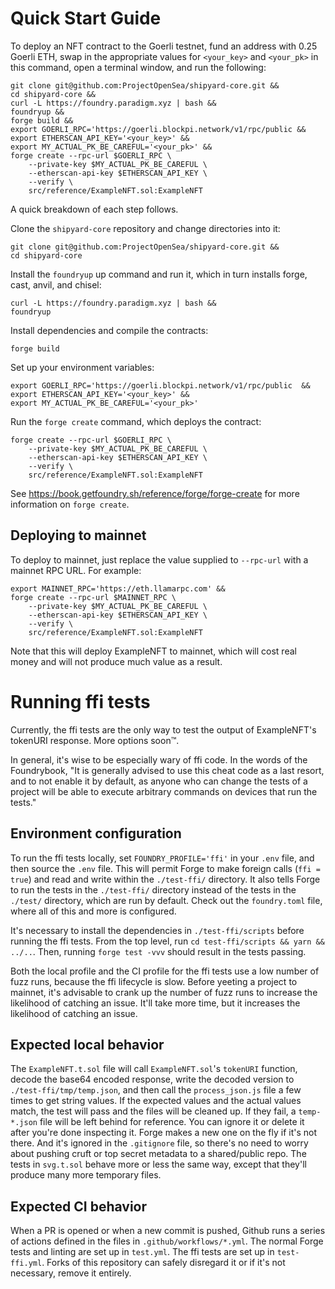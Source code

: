# Quick Start Guide

To deploy an NFT contract to the Goerli testnet, fund an address with 0.25 Goerli ETH, swap in the appropriate values for `<your_key>` and `<your_pk>` in this command, open a terminal window, and run the following:

```
git clone git@github.com:ProjectOpenSea/shipyard-core.git &&
cd shipyard-core &&
curl -L https://foundry.paradigm.xyz | bash &&
foundryup &&
forge build &&
export GOERLI_RPC='https://goerli.blockpi.network/v1/rpc/public &&
export ETHERSCAN_API_KEY='<your_key>' &&
export MY_ACTUAL_PK_BE_CAREFUL='<your_pk>' &&
forge create --rpc-url $GOERLI_RPC \
    --private-key $MY_ACTUAL_PK_BE_CAREFUL \
    --etherscan-api-key $ETHERSCAN_API_KEY \
    --verify \
    src/reference/ExampleNFT.sol:ExampleNFT
```

A quick breakdown of each step follows.

Clone the `shipyard-core` repository and change directories into it:

```
git clone git@github.com:ProjectOpenSea/shipyard-core.git &&
cd shipyard-core
```

Install the `foundryup` up command and run it, which in turn installs forge, cast, anvil, and chisel:

```
curl -L https://foundry.paradigm.xyz | bash &&
foundryup
```

Install dependencies and compile the contracts:

```
forge build
```

Set up your environment variables:

```
export GOERLI_RPC='https://goerli.blockpi.network/v1/rpc/public	 &&
export ETHERSCAN_API_KEY='<your_key>' &&
export MY_ACTUAL_PK_BE_CAREFUL='<your_pk>'
```

Run the `forge create` command, which deploys the contract:

```
forge create --rpc-url $GOERLI_RPC \
    --private-key $MY_ACTUAL_PK_BE_CAREFUL \
    --etherscan-api-key $ETHERSCAN_API_KEY \
    --verify \
    src/reference/ExampleNFT.sol:ExampleNFT
```

See https://book.getfoundry.sh/reference/forge/forge-create for more information on `forge create`.

## Deploying to mainnet

To deploy to mainnet, just replace the value supplied to `--rpc-url` with a mainnet RPC URL. For example:

```
export MAINNET_RPC='https://eth.llamarpc.com' &&
forge create --rpc-url $MAINNET_RPC \
    --private-key $MY_ACTUAL_PK_BE_CAREFUL \
    --etherscan-api-key $ETHERSCAN_API_KEY \
    --verify \
    src/reference/ExampleNFT.sol:ExampleNFT
```

Note that this will deploy ExampleNFT to mainnet, which will cost real money and will not produce much value as a result.

# Running ffi tests

Currently, the ffi tests are the only way to test the output of ExampleNFT's tokenURI response. More options soon™.

In general, it's wise to be especially wary of ffi code. In the words of the Foundrybook, "It is generally advised to use this cheat code as a last resort, and to not enable it by default, as anyone who can change the tests of a project will be able to execute arbitrary commands on devices that run the tests."

## Environment configuration

To run the ffi tests locally, set `FOUNDRY_PROFILE='ffi'` in your `.env` file, and then source the `.env` file. This will permit Forge to make foreign calls (`ffi = true`) and read and write within the `./test-ffi/` directory. It also tells Forge to run the tests in the `./test-ffi/` directory instead of the tests in the `./test/` directory, which are run by default. Check out the `foundry.toml` file, where all of this and more is configured.

It's necessary to install the dependencies in `./test-ffi/scripts` before running the ffi tests. From the top level, run `cd test-ffi/scripts && yarn && ../..`. Then, running `forge test -vvv` should result in the tests passing.

Both the local profile and the CI profile for the ffi tests use a low number of fuzz runs, because the ffi lifecycle is slow. Before yeeting a project to mainnet, it's advisable to crank up the number of fuzz runs to increase the likelihood of catching an issue. It'll take more time, but it increases the likelihood of catching an issue.

## Expected local behavior

The `ExampleNFT.t.sol` file will call `ExampleNFT.sol`'s `tokenURI` function, decode the base64 encoded response, write the decoded version to `./test-ffi/tmp/temp.json`, and then call the `process_json.js` file a few times to get string values. If the expected values and the actual values match, the test will pass and the files will be cleaned up. If they fail, a `temp-*.json` file will be left behind for reference. You can ignore it or delete it after you're done inspecting it. Forge makes a new one on the fly if it's not there. And it's ignored in the `.gitignore` file, so there's no need to worry about pushing cruft or top secret metadata to a shared/public repo. The tests in `svg.t.sol` behave more or less the same way, except that they'll produce many more temporary files.

## Expected CI behavior

When a PR is opened or when a new commit is pushed, Github runs a series of actions defined in the files in `.github/workflows/*.yml`. The normal Forge tests and linting are set up in `test.yml`. The ffi tests are set up in `test-ffi.yml`. Forks of this repository can safely disregard it or if it's not necessary, remove it entirely.
